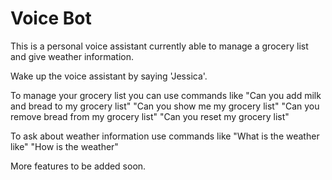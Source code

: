 # Voice Bot
This is a personal voice assistant currently able to manage a grocery list and give weather information.

Wake up the voice assistant by saying 'Jessica'.

To manage your grocery list you can use commands like 
  "Can you add milk and bread to my grocery list"
  "Can you show me my grocery list"
  "Can you remove bread from my grocery list"
  "Can you reset my grocery list"

To ask about weather information use commands like
  "What is the weather like"
  "How is the weather"

More features to be added soon.
